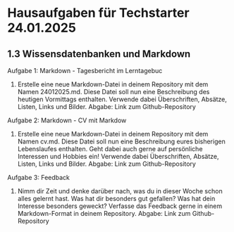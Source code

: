 # Hausaufgaben für Techstarter 24.01.2025
## 1.3 Wissensdatenbanken und Markdown

Aufgabe 1: Markdown - Tagesbericht im Lerntagebuc
1. Erstelle eine neue Markdown-Datei in deinem Repository mit dem Namen
24012025.md. Diese Datei soll nun eine Beschreibung des heutigen Vormittags
enthalten. Verwende dabei Überschriften, Absätze, Listen, Links und Bilder.
Abgabe: Link zum Github-Repository

Aufgabe 2: Markdown - CV mit Markdow
1. Erstelle eine neue Markdown-Datei in deinem Repository mit dem Namen
cv.md. Diese Datei soll nun eine Beschreibung eures bisherigen Lebenslaufes
enthalten. Geht dabei auch gerne auf persönliche Interessen und Hobbies ein!
Verwende dabei Überschriften, Absätze, Listen, Links und Bilder.
Abgabe: Link zum Github-Repository

Aufgabe 3: Feedback
1. Nimm dir Zeit und denke darüber nach, was du in dieser Woche schon alles
gelernt hast. Was hat dir besonders gut gefallen? Was hat dein Interesse
besonders geweckt? Verfasse das Feedback gerne in einem Markdown-Format
in deinem Repository.
Abgabe: Link zum Github-Repository
